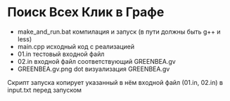 # Поиск Всех Клик в Графе #

- make_and_run.bat компилация и запуск (в пути должны быть g++ и less)
- main.cpp исходный код с реализацией
- 01.in тестовый входной файл
- 02.in входной файл соответствующий GREENBEA.gv
- GREENBEA.gv.png dot визуализация GREENBEA.gv

Скрипт запуска копирует указанный в нём входной файл (01.in, 02.in) в input.txt перед запуском